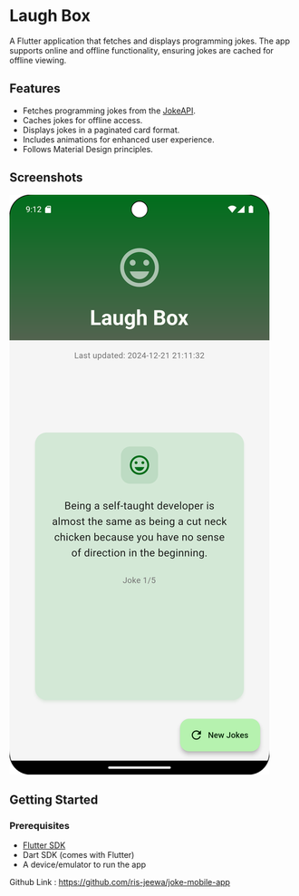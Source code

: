 # Laugh Box

A Flutter application that fetches and displays programming jokes. The app supports online and offline functionality, ensuring jokes are cached for offline viewing.

## Features

- Fetches programming jokes from the [JokeAPI](https://jokeapi.dev).
- Caches jokes for offline access.
- Displays jokes in a paginated card format.
- Includes animations for enhanced user experience.
- Follows Material Design principles.

## Screenshots

![App Screenshot](/app_ss.png)

## Getting Started
### Prerequisites

- [Flutter SDK](https://docs.flutter.dev/get-started/install)
- Dart SDK (comes with Flutter)
- A device/emulator to run the app

Github Link : https://github.com/ris-jeewa/joke-mobile-app
